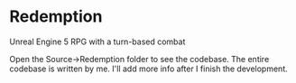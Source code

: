 # Redemption
Unreal Engine 5 RPG with a turn-based combat

Open the Source->Redemption folder to see the codebase. The entire codebase is written by me. I'll add more info after I finish the development.
